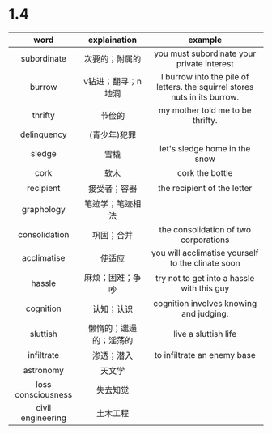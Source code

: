 # 1.4
|word|explaination|example
|:-:|:-:|:-:|
|subordinate|次要的；附属的|you must subordinate your private interest|
|burrow|v钻进；翻寻；n地洞|I burrow into the pile of letters. the squirrel stores nuts in its burrow.|
|thrifty|节俭的|my mother told me to be thrifty.|
|delinquency|(青少年)犯罪||
|sledge|雪橇|let's sledge home in the snow|
|cork|软木|cork the bottle|
|recipient|接受者；容器|the recipient of the letter|
|graphology|笔迹学；笔迹相法||
|consolidation|巩固；合并|the consolidation of two corporations|
|acclimatise|使适应|you will acclimatise yourself to the clinate soon|
|hassle|麻烦；困难；争吵|try not to get into a hassle with this guy|
|cognition|认知；认识|cognition involves knowing and judging.|
|sluttish|懒惰的；邋遢的；淫荡的|live a sluttish life|
|infiltrate|渗透；潜入|to infiltrate an enemy base|
|astronomy|天文学||
|loss consciousness|失去知觉||
|civil engineering|土木工程||
